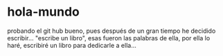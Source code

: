# hola-mundo
probando el git hub 
bueno, pues después de un gran tiempo he decidido escribir...
"escribe un libro", esas fueron las palabras de ella, por ella lo haré, escribiré un libro para dedicarle a ella...

